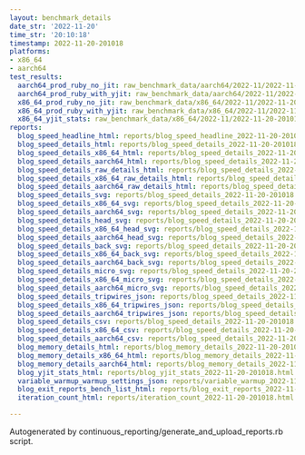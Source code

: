 ```yaml
---
layout: benchmark_details
date_str: '2022-11-20'
time_str: '20:10:18'
timestamp: 2022-11-20-201018
platforms:
- x86_64
- aarch64
test_results:
  aarch64_prod_ruby_no_jit: raw_benchmark_data/aarch64/2022-11/2022-11-20-201018_basic_benchmark_aarch64_prod_ruby_no_jit.json
  aarch64_prod_ruby_with_yjit: raw_benchmark_data/aarch64/2022-11/2022-11-20-201018_basic_benchmark_aarch64_prod_ruby_with_yjit.json
  x86_64_prod_ruby_no_jit: raw_benchmark_data/x86_64/2022-11/2022-11-20-201018_basic_benchmark_x86_64_prod_ruby_no_jit.json
  x86_64_prod_ruby_with_yjit: raw_benchmark_data/x86_64/2022-11/2022-11-20-201018_basic_benchmark_x86_64_prod_ruby_with_yjit.json
  x86_64_yjit_stats: raw_benchmark_data/x86_64/2022-11/2022-11-20-201018_basic_benchmark_x86_64_yjit_stats.json
reports:
  blog_speed_headline_html: reports/blog_speed_headline_2022-11-20-201018.html
  blog_speed_details_html: reports/blog_speed_details_2022-11-20-201018.html
  blog_speed_details_x86_64_html: reports/blog_speed_details_2022-11-20-201018.x86_64.html
  blog_speed_details_aarch64_html: reports/blog_speed_details_2022-11-20-201018.aarch64.html
  blog_speed_details_raw_details_html: reports/blog_speed_details_2022-11-20-201018.raw_details.html
  blog_speed_details_x86_64_raw_details_html: reports/blog_speed_details_2022-11-20-201018.x86_64.raw_details.html
  blog_speed_details_aarch64_raw_details_html: reports/blog_speed_details_2022-11-20-201018.aarch64.raw_details.html
  blog_speed_details_svg: reports/blog_speed_details_2022-11-20-201018.svg
  blog_speed_details_x86_64_svg: reports/blog_speed_details_2022-11-20-201018.x86_64.svg
  blog_speed_details_aarch64_svg: reports/blog_speed_details_2022-11-20-201018.aarch64.svg
  blog_speed_details_head_svg: reports/blog_speed_details_2022-11-20-201018.head.svg
  blog_speed_details_x86_64_head_svg: reports/blog_speed_details_2022-11-20-201018.x86_64.head.svg
  blog_speed_details_aarch64_head_svg: reports/blog_speed_details_2022-11-20-201018.aarch64.head.svg
  blog_speed_details_back_svg: reports/blog_speed_details_2022-11-20-201018.back.svg
  blog_speed_details_x86_64_back_svg: reports/blog_speed_details_2022-11-20-201018.x86_64.back.svg
  blog_speed_details_aarch64_back_svg: reports/blog_speed_details_2022-11-20-201018.aarch64.back.svg
  blog_speed_details_micro_svg: reports/blog_speed_details_2022-11-20-201018.micro.svg
  blog_speed_details_x86_64_micro_svg: reports/blog_speed_details_2022-11-20-201018.x86_64.micro.svg
  blog_speed_details_aarch64_micro_svg: reports/blog_speed_details_2022-11-20-201018.aarch64.micro.svg
  blog_speed_details_tripwires_json: reports/blog_speed_details_2022-11-20-201018.tripwires.json
  blog_speed_details_x86_64_tripwires_json: reports/blog_speed_details_2022-11-20-201018.x86_64.tripwires.json
  blog_speed_details_aarch64_tripwires_json: reports/blog_speed_details_2022-11-20-201018.aarch64.tripwires.json
  blog_speed_details_csv: reports/blog_speed_details_2022-11-20-201018.csv
  blog_speed_details_x86_64_csv: reports/blog_speed_details_2022-11-20-201018.x86_64.csv
  blog_speed_details_aarch64_csv: reports/blog_speed_details_2022-11-20-201018.aarch64.csv
  blog_memory_details_html: reports/blog_memory_details_2022-11-20-201018.html
  blog_memory_details_x86_64_html: reports/blog_memory_details_2022-11-20-201018.x86_64.html
  blog_memory_details_aarch64_html: reports/blog_memory_details_2022-11-20-201018.aarch64.html
  blog_yjit_stats_html: reports/blog_yjit_stats_2022-11-20-201018.html
  variable_warmup_warmup_settings_json: reports/variable_warmup_2022-11-20-201018.warmup_settings.json
  blog_exit_reports_bench_list_html: reports/blog_exit_reports_2022-11-20-201018.bench_list.html
  iteration_count_html: reports/iteration_count_2022-11-20-201018.html

---
```

Autogenerated by continuous_reporting/generate_and_upload_reports.rb script.
